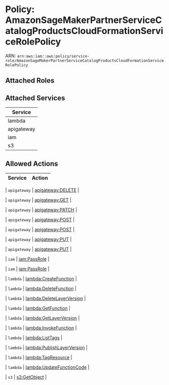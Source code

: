 # Policy: AmazonSageMakerPartnerServiceCatalogProductsCloudFormationServiceRolePolicy

ARN: `arn:aws:iam::aws:policy/service-role/AmazonSageMakerPartnerServiceCatalogProductsCloudFormationServiceRolePolicy`

## Attached Roles

## Attached Services

| Service |
|---------|
| lambda |
| apigateway |
| iam |
| s3 |

## Allowed Actions

| Service | Action |
|:-------:|--------|

| `apigateway` | [apigateway:DELETE](../actions.md#apigateway:delete) |

| `apigateway` | [apigateway:GET](../actions.md#apigateway:get) |

| `apigateway` | [apigateway:PATCH](../actions.md#apigateway:patch) |

| `apigateway` | [apigateway:POST](../actions.md#apigateway:post) |

| `apigateway` | [apigateway:POST](../actions.md#apigateway:post) |

| `apigateway` | [apigateway:PUT](../actions.md#apigateway:put) |

| `apigateway` | [apigateway:PUT](../actions.md#apigateway:put) |

| `iam` | [iam:PassRole](../actions.md#iam:passrole) |

| `iam` | [iam:PassRole](../actions.md#iam:passrole) |

| `lambda` | [lambda:CreateFunction](../actions.md#lambda:createfunction) |

| `lambda` | [lambda:DeleteFunction](../actions.md#lambda:deletefunction) |

| `lambda` | [lambda:DeleteLayerVersion](../actions.md#lambda:deletelayerversion) |

| `lambda` | [lambda:GetFunction](../actions.md#lambda:getfunction) |

| `lambda` | [lambda:GetLayerVersion](../actions.md#lambda:getlayerversion) |

| `lambda` | [lambda:InvokeFunction](../actions.md#lambda:invokefunction) |

| `lambda` | [lambda:ListTags](../actions.md#lambda:listtags) |

| `lambda` | [lambda:PublishLayerVersion](../actions.md#lambda:publishlayerversion) |

| `lambda` | [lambda:TagResource](../actions.md#lambda:tagresource) |

| `lambda` | [lambda:UpdateFunctionCode](../actions.md#lambda:updatefunctioncode) |

| `s3` | [s3:GetObject](../actions.md#s3:getobject) |
